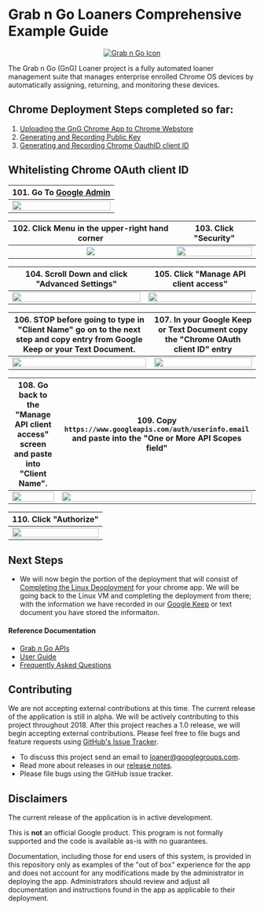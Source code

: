 <!-- mdformat off(GitHub header) -->
Grab n Go Loaners Comprehensive Example Guide
======
<!-- mdformat on -->

<p align="center">
  <a href="#grabngo--">
    <img src="https://storage.googleapis.com/gngloaners/gnglogo.png" alt="Grab n Go Icon" />
  </a>
</p>

The Grab n Go (GnG) Loaner project is a fully automated loaner management suite
that manages enterprise enrolled Chrome OS devices by automatically assigning,
returning, and monitoring these devices.

## Chrome Deployment Steps completed so far:
1.	[Uploading the GnG Chrome App to Chrome Webstore](https://github.com/kid-yume/gnglinuxdeployment/tree/dev/docs/deployment/chrome_deployment/uploading_to_chromestore) 
2.	[Generating and Recording Public Key](https://github.com/kid-yume/gnglinuxdeployment/tree/dev/docs/deployment/chrome_deployment/generating_and_recording_publickey)
3.	[Generating and Recording Chrome OauthID client ID](https://github.com/kid-yume/gnglinuxdeployment/tree/dev/docs/deployment/chrome_deployment/generating_and_recording_oauthid)



## Whitelisting Chrome OAuth client ID 


**101.** Go To [Google Admin](https://admin.google.com)   |
:-------------------------:|
<a href="https://storage.googleapis.com/gngloaner-compwalkt/Comprehensive%20Walkthrough/Web%20Application%20Deployment/pic101.jpg"><img src="https://storage.googleapis.com/gngloaner-compwalkt/Comprehensive%20Walkthrough/Web%20Application%20Deployment/pic101.jpg" style="width:100%"/></a> | 



**102.** Click Menu in the upper-right hand corner |**103.** Click "Security"
:-------------------------:|:-------------------------:
<a href="https://storage.googleapis.com/gngloaner-compwalkt/Comprehensive%20Walkthrough/Web%20Application%20Deployment/pic102.jpg"><img src="https://storage.googleapis.com/gngloaner-compwalkt/Comprehensive%20Walkthrough/Web%20Application%20Deployment/pic102%10%4050%25.jpg"/></a> |  <a href="https://storage.googleapis.com/gngloaner-compwalkt/Comprehensive%20Walkthrough/Web%20Application%20Deployment/pic103.jpg"><img src="https://storage.googleapis.com/gngloaner-compwalkt/Comprehensive%20Walkthrough/Web%20Application%20Deployment/pic103%4050%25.jpg" style="width:100%"/></a>

**104.** Scroll Down and click "Advanced Settings" |**105.** Click "Manage API client access"
:-------------------------:|:-------------------------:
<a href="https://storage.googleapis.com/gngloaner-compwalkt/Comprehensive%20Walkthrough/Web%20Application%20Deployment/pic104.jpg"><img src="https://storage.googleapis.com/gngloaner-compwalkt/Comprehensive%20Walkthrough/Web%20Application%20Deployment/pic104%4050%25.jpg" style="width:100%"/></a> |  <a href="https://storage.googleapis.com/gngloaner-compwalkt/Comprehensive%20Walkthrough/Web%20Application%20Deployment/pic105.jpg"><img src="https://storage.googleapis.com/gngloaner-compwalkt/Comprehensive%20Walkthrough/Web%20Application%20Deployment/pic105%4050%25.jpg" style="width:100%"/></a>


**106.** STOP before going to type in "Client Name" go on to the next step and copy entry from Google Keep or your Text Document.|**107.** In your Google Keep or Text Document copy the "Chrome OAuth client ID" entry
:-------------------------:|:-------------------------:
<a href="https://storage.googleapis.com/gngloaner-compwalkt/Comprehensive%20Walkthrough/Web%20Application%20Deployment/pic106.jpg"><img src="https://storage.googleapis.com/gngloaner-compwalkt/Comprehensive%20Walkthrough/Web%20Application%20Deployment/pic106%4050%25.jpg" style="width:100%"/></a> |  <a href="https://storage.googleapis.com/gngloaner-compwalkt/Comprehensive%20Walkthrough/Web%20Application%20Deployment/pic107.jpg"><img src="https://storage.googleapis.com/gngloaner-compwalkt/Comprehensive%20Walkthrough/Web%20Application%20Deployment/pic107%4050%25.jpg" style="width:100%"/></a>



**108.** Go back to the "Manage API client access" screen and paste into "Client Name".|**109.** Copy `https://www.googleapis.com/auth/userinfo.email` and paste into the "One or More API Scopes field"
:-------------------------:|:-------------------------:
<a href="https://storage.googleapis.com/gngloaner-compwalkt/Comprehensive%20Walkthrough/Web%20Application%20Deployment/pic108.jpg"><img src="https://storage.googleapis.com/gngloaner-compwalkt/Comprehensive%20Walkthrough/Web%20Application%20Deployment/pic108%4050%25.jpg" style="width:100%"/></a> |  <a href="https://storage.googleapis.com/gngloaner-compwalkt/Comprehensive%20Walkthrough/Web%20Application%20Deployment/pic109.jpg"><img src="https://storage.googleapis.com/gngloaner-compwalkt/Comprehensive%20Walkthrough/Web%20Application%20Deployment/pic109%4050%25.jpg" style="width:100%"/></a>


**110.** Click "Authorize"  |
:-------------------------:|
<a href="https://storage.googleapis.com/gngloaner-compwalkt/Comprehensive%20Walkthrough/Web%20Application%20Deployment/pic110.jpg"><img src="https://storage.googleapis.com/gngloaner-compwalkt/Comprehensive%20Walkthrough/Web%20Application%20Deployment/pic110.jpg" style="width:100%"/></a>| 


## Next Steps
* We will now begin the portion of the deployment that will consist of [Completing the Linux Deoployment](https://github.com/kid-yume/gnglinuxdeployment/tree/dev/docs/deployment/chrome_deployment/completing_linux_deployment)
for your chrome app. We will be going back to the Linux VM and completing the deployment from there; with
the information we have recorded in our [Google Keep]() or text document you have stored the informaiton.  


#### Reference Documentation

-   [Grab n Go APIs](docs/gng_apis.md)
-   [User Guide](docs/user_guide.md)
-   [Frequently Asked
    Questions](docs/faq.md)

## Contributing

We are not accepting external contributions at this time. The current release of
the application is still in alpha. We will be actively contributing to this
project throughout 2018. After this project reaches a 1.0 release, we will begin
accepting external contributions. Please feel free to file bugs and feature
requests using [GitHub's Issue
Tracker](https://github.com/google/loaner/issues).

* To discuss this project send an email to loaner@googlegroups.com.
* Read more about releases in our [release notes](docs/release_notes.md).
* Please file bugs using the GitHub issue tracker.


## Disclaimers

The current release of the application is in active development.

This is **not** an official Google product. This program is not formally
supported and the code is available as-is with no guarantees.

Documentation, including those for end users of this system, is provided in this
repository only as examples of the "out of box" experience for the app and does
not account for any modifications made by the administrator in deploying the
app. Administrators should review and adjust all documentation and instructions
found in the app as applicable to their deployment.

